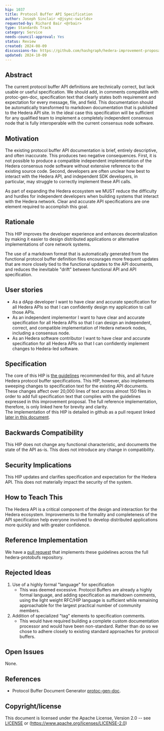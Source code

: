 ```yaml
---
hip: 1037
title: Protocol Buffer API Specification
author: Joseph Sinclair <@jsync-swirlds>
requested-by: Richard Bair <@rbair>
type: Standards Track
category: Service
needs-council-approval: Yes
status: Review
created: 2024-08-09
discussions-to: https://github.com/hashgraph/hedera-improvement-proposal/discussions/1037
updated: 2024-10-09
---
```


## Abstract
The current protocol buffer API definitions are technically correct, but lack
usable or useful specification. We should add, in comments compatible with
protoc-gen-doc, specification text that clearly states both requirement and
expectation for every message, file, and field. This documentation should be
automatically transformed to markdown documentation that is published to the
Hedera API site. In the ideal case this specification will be sufficient for
any qualified team to implement a completely independent consensus node that
is fully interoperable with the current consensus node software.

## Motivation
The existing protocol buffer API documentation is brief, entirely descriptive,
and often inaccurate. This produces two negative consequences. First, it is not
possible to produce a compatible independent implementation of the Hedera
consensus node software without extensive reference to the existing source
code. Second, developers are often unclear how best to interact with the
Hedera API, and independent SDK developers, in particular, may struggle to
correctly implement these API calls.

As part of expanding the Hedera ecosystem we MUST reduce the difficulty and
hurdles for independent developers when building systems that interact with
the Hedera network. Clear and accurate API specifications are one element
required to accomplish this goal.

## Rationale
This HIP improves the developer experience and enhances decentralization by
making it easier to design distributed applications or alternative
implementations of core network systems.

The use of a markdown format that is automatically generated from the
functional protocol buffer definition files encourages more frequent updates
that are more closely tied to the functional updates to the API documents, and
reduces the inevitable "drift" between functional API and API specification.

## User stories
- As a dApp developer I want to have clear and accurate specification for all
  Hedera APIs so that I can confidently design my application to call those
  APIs.
- As an independent implementor I want to have clear and accurate specification
  for all Hedera APIs so that I can design an independent, correct, and
  compatible implementation of Hedera network nodes, including a consensus node.
- As an Hedera software contributor I want to have clear and accurate
  specification for all Hedera APIs so that I can confidently implement changes
  to Hedera-led software.

## Specification
The core of this HIP is
[the guidelines](../assets/hip-1037/Specification-Format-Style-Guidelines.md)
recommended for this, and all future Hedera protocol buffer specifications.
This HIP, however, also implements sweeping changes to specification text for
the existing API documents. These changes affect over 20,000 lines of text
across almost 150 files in order to add full specification text that complies
with the guidelines expressed in this improvement proposal. The full reference
implementation, therefore, is only linked here for brevity and clarity.<br/>
The implementation of this HIP is detailed in github as a
pull request linked [later in this document](#reference-implementation).

## Backwards Compatibility
This HIP does not change any functional characteristic, and documents the
state of the API as-is.  This does not introduce any change in compatibility.

## Security Implications
This HIP updates and clarifies specification and expectation for the Hedera
API. This does not materially impact the security of the system.

## How to Teach This
The Hedera API is a critical component of the design and interaction for the
Hedera ecosystem. Improvements to the formality and completeness of the API
specification help everyone involved to develop distributed applications
more quickly and with greater confidence.

## Reference Implementation
We have a
[pull request](https://github.com/hashgraph/hedera-protobufs/pull/388)
that implements these guidelines across the full hedera-protobufs repository.

## Rejected Ideas
1. Use of a highly formal "language" for specification
   * This was deemed excessive.  Protocol Buffers are already a highly formal
     language, and adding specification as markdown comments, using the 
     light weight RFC/HIP language is sufficient while remaining approachable
     for the largest practical number of community members.
1. Addition of specialized "tag" elements to specification comments.
   * This would have required building a complete custom documentation
     processor and would have been non-standard.  Rather than do so we chose
     to adhere closely to existing standard approaches for protocol buffers.


## Open Issues
None.

## References
- Protocol Buffer Document Generator
  [protoc-gen-doc](https://github.com/pseudomuto/protoc-gen-doc/?tab=readme-ov-file#protoc-gen-doc).

## Copyright/license
This document is licensed under the Apache License, Version 2.0 --
see [LICENSE](../LICENSE) or (https://www.apache.org/licenses/LICENSE-2.0)

